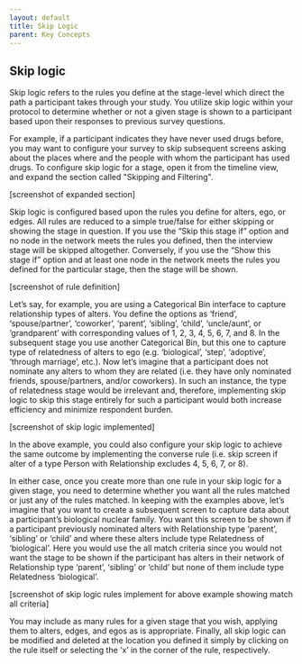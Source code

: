 ```yaml
---
layout: default
title: Skip Logic
parent: Key Concepts
---
```

## Skip logic 

Skip logic refers to the rules you define at the stage-level which direct the path a participant takes through your study. You utilize skip logic within your protocol to determine whether or not a given stage is shown to a participant based upon their responses to previous survey questions. 

For example, if a participant indicates they have never used drugs before, you may want to configure your survey to skip subsequent screens asking about the places where and the people with whom the participant has used drugs. 
To configure skip logic for a stage, open it from the timeline view, and expand the section called "Skipping and Filtering". 

[screenshot of expanded section]

Skip logic is configured based upon the rules you define for alters, ego, or edges. All rules are reduced to a simple true/false for either skipping or showing the stage in question. If you use the “Skip this stage if” option and no node in the network meets the rules you defined, then the interview stage will be skipped altogether. Conversely, if you use the “Show this stage if” option and at least one node in the network meets the rules you defined for the particular stage, then the stage will be shown. 

[screenshot of rule definition]

Let’s say, for example, you are using a Categorical Bin interface to capture relationship types of alters. You define the options as ‘friend’, ‘spouse/partner’, ‘coworker’, ‘parent’, ‘sibling’, ‘child’, ‘uncle/aunt’, or ‘grandparent’ with corresponding values of 1, 2, 3, 4, 5, 6, 7, and 8. In the subsequent stage you use another Categorical Bin, but this one to capture type of relatedness of alters to ego (e.g. ‘biological’, ‘step’, ‘adoptive’, ‘through marriage’, etc.). Now let’s imagine that a participant does not nominate any alters to whom they are related (i.e. they have only nominated friends, spouse/partners, and/or coworkers). In such an instance, the type of relatedness stage would be irrelevant and, therefore, implementing skip logic to skip this stage entirely for such a participant would both increase efficiency and minimize respondent burden. 

[screenshot of skip logic implemented]

In the above example, you could also configure your skip logic to achieve the same outcome by implementing the converse rule (i.e. skip screen if alter of a type Person with Relationship excludes 4, 5, 6, 7, or 8). 

In either case, once you create more than one rule in your skip logic for a given stage, you need to determine whether you want all the rules matched or just any of the rules matched. In keeping with the examples above, let’s imagine that you want to create a subsequent screen to capture data about a participant’s biological nuclear family. You want this screen to be shown if a participant previously nominated alters with Relationship type ‘parent’, ‘sibling’ or ‘child’ and where these alters include type Relatedness of ‘biological’. Here you would use the all match criteria since you would not want the stage to be shown if the participant has alters in their network of Relationship type ‘parent’, ‘sibling’ or ‘child’ but none of them include type Relatedness ‘biological’. 

[screenshot of skip logic rules implement for above example showing match all criteria]

You may include as many rules for a given stage that you wish, applying them to alters, edges, and egos as is appropriate. Finally, all skip logic can be modified and deleted at the location you defined it simply by clicking on the rule itself or selecting the ‘x’ in the corner of the rule, respectively. 
